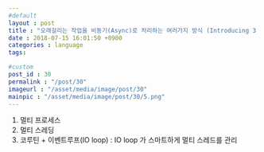 ```yaml
---
#default
layout : post
title : "오래걸리는 작업을 비동기(Async)로 처리하는 여러가지 방식 (Introducing 3 ways to achieve Aysnc)"
date : 2018-07-15 16:01:50 +0900
categories : language
tags:

#custom
post_id : 30
permalink : "/post/30"
imageurl : "/asset/media/image/post/30"
mainpic : "/asset/media/image/post/30/5.png"
---
```


1. 멀티 프로세스
2. 멀티 스레딩
3. 코루틴 + 이벤트루프(IO loop) : IO loop 가 스마트하게 멀티 스레드를 관리

